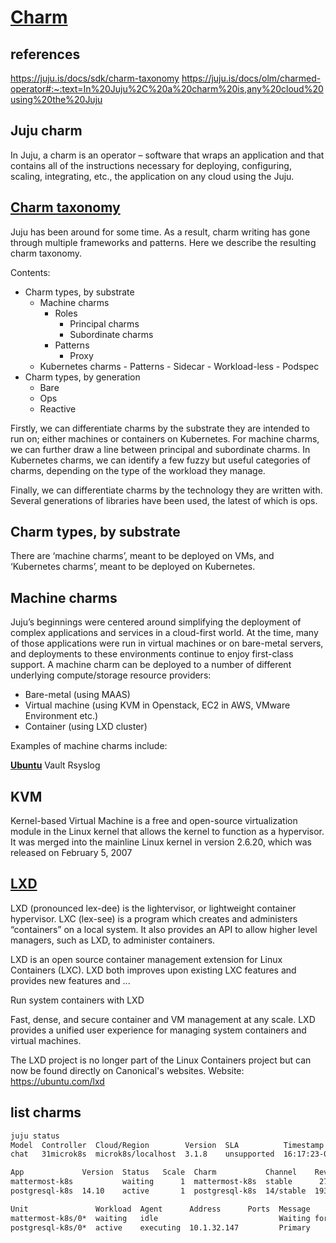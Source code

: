 # **[Charm](https://juju.is/docs/sdk/charm-taxonomy)**

## references

<https://juju.is/docs/sdk/charm-taxonomy>
<https://juju.is/docs/olm/charmed-operator#:~:text=In%20Juju%2C%20a%20charm%20is,any%20cloud%20using%20the%20Juju>

## Juju charm

In Juju, a charm is an operator – software that wraps an application and that contains all of the instructions necessary for deploying, configuring, scaling, integrating, etc., the application on any cloud using the Juju.

## **[Charm taxonomy](https://juju.is/docs/sdk/charm-taxonomy)**

Juju has been around for some time. As a result, charm writing has gone through multiple frameworks and patterns. Here we describe the resulting charm taxonomy.

Contents:

- Charm types, by substrate
  - Machine charms
    - Roles
      - Principal charms
      - Subordinate charms
    - Patterns
      - Proxy
  - Kubernetes charms
        - Patterns
            - Sidecar
            - Workload-less
            - Podspec
- Charm types, by generation
  - Bare
  - Ops
  - Reactive

Firstly, we can differentiate charms by the substrate they are intended to run on; either machines or containers on Kubernetes. For machine charms, we can further draw a line between principal and subordinate charms. In Kubernetes charms, we can identify a few fuzzy but useful categories of charms, depending on the type of the workload they manage.

Finally, we can differentiate charms by the technology they are written with. Several generations of libraries have been used, the latest of which is ops.

## Charm types, by substrate

There are ‘machine charms’, meant to be deployed on VMs, and ‘Kubernetes charms’, meant to be deployed on Kubernetes.

## Machine charms

Juju’s beginnings were centered around simplifying the deployment of complex applications and services in a cloud-first world. At the time, many of those applications were run in virtual machines or on bare-metal servers, and deployments to these environments continue to enjoy first-class support. A machine charm can be deployed to a number of different underlying compute/storage resource providers:

- Bare-metal (using MAAS)
- Virtual machine (using KVM in Openstack, EC2 in AWS, VMware Environment etc.)
- Container (using LXD cluster)

Examples of machine charms include:

**[Ubuntu](https://charmhub.io/ubuntu)**
Vault
Rsyslog

## KVM

Kernel-based Virtual Machine is a free and open-source virtualization module in the Linux kernel that allows the kernel to function as a hypervisor. It was merged into the mainline Linux kernel in version 2.6.20, which was released on February 5, 2007

## **[LXD](https://www.techtarget.com/searchitoperations/definition/LXD-Linux-container-hypervisor)**

LXD (pronounced lex-dee) is the lightervisor, or lightweight container hypervisor. LXC (lex-see) is a program which creates and administers “containers” on a local system. It also provides an API to allow higher level managers, such as LXD, to administer containers.

LXD is an open source container management extension for Linux Containers (LXC). LXD both improves upon existing LXC features and provides new features and ...

Run system containers with LXD

Fast, dense, and secure container and VM management at any scale. LXD provides a unified user experience for managing system containers and virtual machines.

The LXD project is no longer part of the Linux Containers project but can now be found directly on Canonical's websites. Website: <https://ubuntu.com/lxd>

## list charms

```bash
juju status
Model  Controller  Cloud/Region        Version  SLA          Timestamp
chat   31microk8s  microk8s/localhost  3.1.8    unsupported  16:17:23-04:00

App             Version  Status   Scale  Charm           Channel    Rev  Address         Exposed  Message
mattermost-k8s           waiting      1  mattermost-k8s  stable      27                  no       Waiting for database relation
postgresql-k8s  14.10    active       1  postgresql-k8s  14/stable  193  10.152.183.124  no       Primary

Unit               Workload  Agent      Address      Ports  Message
mattermost-k8s/0*  waiting   idle                           Waiting for database relation
postgresql-k8s/0*  active    executing  10.1.32.147         Primary
```
